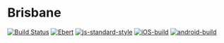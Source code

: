 # Brisbane
[![Build Status](https://travis-ci.org/project-australia/Brisbane.svg?branch=master)](https://travis-ci.org/project-australia/Brisbane)
[![Ebert](https://ebertapp.io/github/project-australia/Brisbane.svg)](https://ebertapp.io/github/project-australia/Brisbane)
[![js-standard-style](https://img.shields.io/badge/code%20style-standard-brightgreen.svg)](http://standardjs.com)
[![iOS-build](https://dashboard.buddybuild.com/api/statusImage?appID=5a1435f092ae680001a8efbb&branch=master&build=latest)](https://dashboard.buddybuild.com/apps/5a1435f092ae680001a8efbb/build/latest?branch=master)
[![android-build](https://dashboard.buddybuild.com/api/statusImage?appID=5a11cc9795a02000016a274e&branch=master&build=latest)](https://dashboard.buddybuild.com/apps/5a11cc9795a02000016a274e/build/latest?branch=master)
